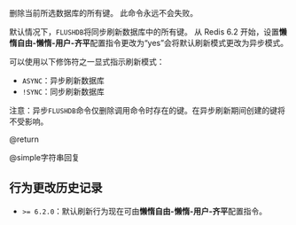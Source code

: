 删除当前所选数据库的所有键。
此命令永远不会失败。

默认情况下，`FLUSHDB`将同步刷新数据库中的所有键。
从 Redis 6.2 开始，设置**懒惰自由-懒惰-用户-齐平**配置指令更改为“yes”会将默认刷新模式更改为异步模式。

可以使用以下修饰符之一显式指示刷新模式：

*   `ASYNC`：异步刷新数据库
*   `!SYNC`：同步刷新数据库

注意：异步`FLUSHDB`命令仅删除调用命令时存在的键。在异步刷新期间创建的键将不受影响。

@return

@simple字符串回复

## 行为更改历史记录

*   `>= 6.2.0`：默认刷新行为现在可由**懒惰自由-懒惰-用户-齐平**配置指令。
